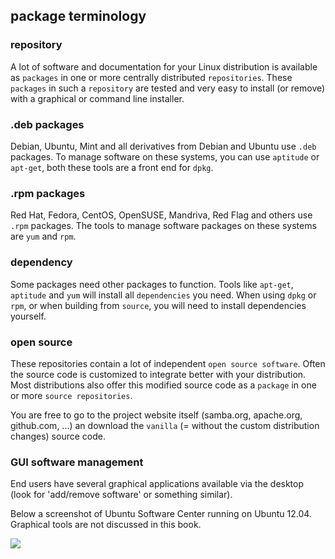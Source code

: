 ## package terminology

### repository

A lot of software and documentation for your Linux distribution is
available as `packages` in one or more centrally distributed
`repositories`. These `packages` in such a `repository`
are tested and very easy to install (or remove) with a graphical or
command line installer.

### .deb packages

Debian, Ubuntu, Mint and all derivatives from Debian and Ubuntu use
`.deb` packages. To manage software on these systems, you
can use `aptitude` or `apt-get`, both these
tools are a front end for `dpkg`.

### .rpm packages

Red Hat, Fedora, CentOS, OpenSUSE, Mandriva, Red Flag and others use
`.rpm` packages. The tools to manage software packages on
these systems are `yum` and `rpm`.

### dependency

Some packages need other packages to function. Tools like `apt-get`,
`aptitude` and `yum` will install all `dependencies` you need. When
using `dpkg` or `rpm`, or when building from `source`, you will need to
install dependencies yourself.

### open source

These repositories contain a lot of independent `open source software`.
Often the source code is customized to integrate better with your
distribution. Most distributions also offer this modified source code as
a `package` in one or more `source repositories`.

You are free to go to the project website itself (samba.org, apache.org,
github.com, \...) an download the `vanilla` (= without the
custom distribution changes) source code.

### GUI software management

End users have several graphical applications available via the desktop
(look for \'add/remove software\' or something similar).

Below a screenshot of Ubuntu Software Center running on Ubuntu 12.04.
Graphical tools are not discussed in this book.

![](../images/ubuntu_software_center.png)

